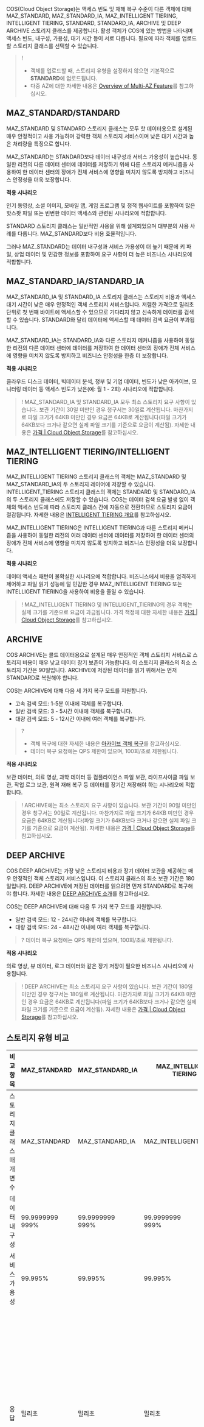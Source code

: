 COS(Cloud Object Storage)는 액세스 빈도 및 재해 복구 수준이 다른 객체에 대해 MAZ_STANDARD, MAZ_STANDARD_IA, MAZ_INTELLIGENT TIERING, INTELLIGENT TIERING, STANDARD, STANDARD_IA, ARCHIVE 및 DEEP ARCHIVE 스토리지 클래스를 제공합니다. 활성 객체가 COS에 있는 방법을 나타내며 액세스 빈도, 내구성, 가용성, 대기 시간 등이 서로 다릅니다. 필요에 따라 객체를 업로드할 스토리지 클래스를 선택할 수 있습니다.

> !
> - 객체를 업로드할 때, 스토리지 유형을 설정하지 않으면 기본적으로 **STANDARD**에 업로드됩니다.
> - 다중 AZ에 대한 자세한 내용은 [Overview of Multi-AZ Feature](https://intl.cloud.tencent.com/document/product/436/35208)를 참고하십시오.
> 

## MAZ_STANDARD/STANDARD

MAZ_STANDARD 및 STANDARD 스토리지 클래스는 모두 핫 데이터용으로 설계된 매우 안정적이고 사용 가능하며 강력한 객체 스토리지 서비스이며 낮은 대기 시간과 높은 처리량을 특징으로 합니다.

MAZ_STANDARD는 STANDARD보다 데이터 내구성과 서비스 가용성이 높습니다. 동일한 리전의 다른 데이터 센터에 데이터를 저장하기 위해 다른 스토리지 메커니즘을 사용하여 한 데이터 센터의 장애가 전체 서비스에 영향을 미치지 않도록 방지하고 비즈니스 안정성을 더욱 보장합니다.

**적용 시나리오**

인기 동영상, 소셜 이미지, 모바일 앱, 게임 프로그램 및 정적 웹사이트를 포함하여 많은 핫스팟 파일 또는 빈번한 데이터 액세스와 관련된 시나리오에 적합합니다.

STANDARD 스토리지 클래스는 일반적인 사용을 위해 설계되었으며 대부분의 사용 사례를 다룹니다. MAZ_STANDARD보다 비용 효율적입니다.

그러나 MAZ_STANDARD는 데이터 내구성과 서비스 가용성이 더 높기 때문에 키 파일, 상업 데이터 및 민감한 정보를 포함하여 요구 사항이 더 높은 비즈니스 시나리오에 적합합니다.

## MAZ_STANDARD_IA/STANDARD_IA

MAZ_STANDARD_IA 및 STANDARD_IA 스토리지 클래스는 스토리지 비용과 액세스 대기 시간이 낮은 매우 안정적인 객체 스토리지 서비스입니다. 저렴한 가격으로 밀리초 단위로 첫 번째 바이트에 액세스할 수 있으므로 기다리지 않고 신속하게 데이터를 검색할 수 있습니다. STANDARD와 달리 데이터에 액세스할 때 데이터 검색 요금이 부과됩니다.

MAZ_STANDARD_IA는 STANDARD_IA와 다른 스토리지 메커니즘을 사용하여 동일한 리전의 다른 데이터 센터에 데이터를 저장하여 한 데이터 센터의 장애가 전체 서비스에 영향을 미치지 않도록 방지하고 비즈니스 안정성을 한층 더 보장합니다.

**적용 시나리오**

클라우드 디스크 데이터, 빅데이터 분석, 정부 및 기업 데이터, 빈도가 낮은 아카이브, 모니터링 데이터 등 액세스 빈도가 낮은(예: 월 1 - 2회) 시나리오에 적합합니다.

>! MAZ_STANDARD_IA 및 STANDARD_IA 모두 최소 스토리지 요구 사항이 있습니다. 보관 기간이 30일 미만인 경우 청구서는 30일로 계산됩니다. 마찬가지로 파일 크기가 64KB 미만인 경우 요금은 64KB로 계산됩니다(파일 크기가 64KB보다 크거나 같으면 실제 파일 크기를 기준으로 요금이 계산됨). 자세한 내용은 [가격 | Cloud Object Storage](https://buy.cloud.tencent.com/price/cos?lang=en&pg=)를 참고하십시오.
>

## MAZ_INTELLIGENT TIERING/INTELLIGENT TIERING

MAZ_INTELLIGENT TIERING 스토리지 클래스의 객체는 MAZ_STANDARD 및 MAZ_STANDARD_IA의 두 스토리지 레이어에 저장할 수 있습니다. INTELLIGENT_TIERING 스토리지 클래스의 객체는 STANDARD 및 STANDARD_IA의 두 스토리지 클래스에도 저장할 수 있습니다. COS는 데이터 검색 요금 발생 없이 객체의 액세스 빈도에 따라 스토리지 클래스 간에 자동으로 전환하므로 스토리지 요금이 절감됩니다. 자세한 내용은 [INTELLIGENT TIERING 개요](https://intl.cloud.tencent.com/document/product/436/38305)를 참고하십시오.

MAZ_INTELLIGENT TIERING은 INTELLIGENT TIERING과 다른 스토리지 메커니즘을 사용하여 동일한 리전의 여러 데이터 센터에 데이터를 저장하여 한 데이터 센터의 장애가 전체 서비스에 영향을 미치지 않도록 방지하고 비즈니스 안정성을 더욱 보장합니다.

**적용 시나리오**

데이터 액세스 패턴이 불확실한 시나리오에 적합합니다. 비즈니스에서 비용을 엄격하게 제어하고 파일 읽기 성능에 덜 민감한 경우 MAZ_INTELLIGENT TIERING 또는 INTELLIGENT TIERING을 사용하여 비용을 줄일 수 있습니다.

>! MAZ_INTELLIGENT TIERING 및 INTELLIGENT_TIERING의 경우 객체는 실제 크기를 기준으로 요금이 과금됩니다. 가격 책정에 대한 자세한 내용은 [가격 | Cloud Object Storage](https://buy.intl.cloud.tencent.com/price/cos?lang=en&pg=)를 참고하십시오.
>

## ARCHIVE

COS ARCHIVE는 콜드 데이터용으로 설계된 매우 안정적인 객체 스토리지 서비스로 스토리지 비용이 매우 낮고 데이터 장기 보존이 가능합니다. 이 스토리지 클래스의 최소 스토리지 기간은 90일입니다. ARCHIVE에 저장된 데이터를 읽기 위해서는 먼저 STANDARD로 복원해야 합니다.

COS는 ARCHIVE에 대해 다음 세 가지 복구 모드를 지원합니다.

- 고속 검색 모드: 1-5분 이내에 객체를 복구합니다.
- 일반 검색 모드: 3 - 5시간 이내에 객체를 복구합니다.
- 대량 검색 모드: 5 - 12시간 이내에 여러 객체를 복구합니다.                      

>? 
> - 객체 복구에 대한 자세한 내용은 [아카이브 객체 복구](https://intl.cloud.tencent.com/document/product/436/30961)를 참고하십시오.
> - 데이터 복구 요청에는 QPS 제한이 있으며, 100회/초로 제한됩니다.
> 

**적용 시나리오**

보관 데이터, 의료 영상, 과학 데이터 등 컴플라이언스 파일 보관, 라이프사이클 파일 보관, 작업 로그 보관, 원격 재해 복구 등 데이터를 장기간 저장해야 하는 시나리오에 적합합니다.

>! ARCHIVE에는 최소 스토리지 요구 사항이 있습니다. 보관 기간이 90일 미만인 경우 청구서는 90일로 계산됩니다. 마찬가지로 파일 크기가 64KB 미만인 경우 요금은 64KB로 계산됩니다(파일 크기가 64KB보다 크거나 같으면 실제 파일 크기를 기준으로 요금이 계산됨). 자세한 내용은 [가격 | Cloud Object Storage](https://buy.cloud.tencent.com/price/cos?lang=en&pg=)를 참고하십시오.
>

## DEEP ARCHIVE

COS DEEP ARCHIVE는 가장 낮은 스토리지 비용과 장기 데이터 보관을 제공하는 매우 안정적인 객체 스토리지 서비스입니다. 이 스토리지 클래스의 최소 보관 기간은 180일입니다. DEEP ARCHIVE에 저장된 데이터를 읽으려면 먼저 STANDARD로 복구해야 합니다. 자세한 내용은 [DEEP ARCHIVE 소개](https://intl.cloud.tencent.com/document/product/436/38304)를 참고하십시오.

COS는 DEEP ARCHIVE에 대해 다음 두 가지 복구 모드를 지원합니다.

- 일반 검색 모드: 12 - 24시간 이내에 객체를 복구합니다.
- 대량 검색 모드: 24 - 48시간 이내에 여러 객체를 복구합니다. 

>? 데이터 복구 요청에는 QPS 제한이 있으며, 100회/초로 제한됩니다.
>

**적용 시나리오**

의료 영상, 뷰 데이터, 로그 데이터와 같은 장기 저장이 필요한 비즈니스 시나리오에 사용됩니다.

>! DEEP ARCHIVE는 최소 스토리지 요구 사항이 있습니다. 보관 기간이 180일 미만인 경우 청구서는 180일로 계산됩니다. 마찬가지로 파일 크기가 64KB 미만인 경우 요금은 64KB로 계산됩니다(파일 크기가 64KB보다 크거나 같으면 실제 파일 크기를 기준으로 요금이 계산됨). 자세한 내용은 [가격 | Cloud Object Storage](https://buy.cloud.tencent.com/price/cos?lang=en&pg=)를 참고하십시오.
>

## 스토리지 유형 비교

| 비교 항목           | MAZ_STANDARD<br>    | MAZ_STANDARD_IA<br>     |  MAZ_INTELLIGENT TIERING<br>    | INTELLIGENT TIERING<br>                                        | STANDARD           | STANDARND_IA                     | ARCHIVE                                     | DEEP ARCHIVE                                                 |
| ---------------- | ------------------------ | ------------------------ | ---------------- | ------------------------------------------------------- | ------------------ | ---------------------------- | ------------------------------------------------------------ | ------------------------------------------------------------ |
|   스토리지 클래스 매개변수   |   MAZ_STANDARD    |  MAZ_STANDARD_IA  |  MAZ_INTELLIGENT_TIERING  |  INTELLIGENT_TIERING  |  STANDARD  |  STANDARD_IA  |  ARCHIVE  | DEEP_ARCHIVE   |
| 데이터 내구성       | 99.9999999<br>999%       | 99.9999999<br>999%           | 99.9999999<br>999%           |    99.9999999<br>99%                                       | 99.9999999<br>99%  | 99.9999999<br>99%            | 99.9999999<br>99%                                            | 99.9999999<br>99%                                            |
| 서비스 가용성       | 99.995%                   | 99.995%                       |  99.995%                       |  99.99%                                                  | 99.95%             | 99.9%                        | 99.9%                                                        | 99.9%                                                        |
| 응답             | 밀리초                   | 밀리초            | 밀리초              | 밀리초                                                  | 밀리초             | 밀리초                       | 다음 세 가지 복구 모드 중 하나를 사용하여 미리 복구해야 합니다. <ul  style="margin: 0;"><li>고속 검색 모드: 1 - 5분 이내에 객체를 복구합니다. </li><li>일반 검색 모드: 3 - 5시간 이내에 객체를 복구합니다. </li><li>대량 검색 모드: 5 - 12시간 이내에 여러 객체를 복구합니다. </li></ul> | 두 가지 복원 모드 중 하나를 사용하여 미리 복원해야 합니다. <ul  style="margin: 0;"><li>일반 검색 모드, 12 - 24시간 이내에 객체를 복구합니다.</li><li>대량 검색 모드, 24 - 48시간 내에 여러 객체를 복구합니다.</li></ul> |
| 과금 가능한 최소 객체 크기 | 실제 객체 크기로 계산       | 64KB               | 실제 객체 크기로 계산            | 실제 객체 크기로 계산 | 실제 객체 크기로 계산 | 64KB                         | 64KB                                                         | 64KB                                                         |
| 최소 보관 기간     | 제한 없음                   | 30일             | 제한 없음                 | 제한 없음                                                    | 제한 없음             | 30일                         | 90일                                                         | 180일                                                        |
| 지원 리전         | 베이징, 상하이, 광저우, 중국홍콩, 싱가포르만 해당 | 베이징, 상하이, 광저우, 중국홍콩, 싱가포르만 해당    | 베이징, 상하이, 광저우, 싱가포르만 해당     | 베이징, 난징, 상하이, 광저우, 청두, 충칭, 도쿄, 싱가포르만 해당                    | 모든 리전           | 모든 리전                     | 자카르타를 제외한 모든 공유 클라우드 리전                                           | 베이징, 난징, 상하이, 광저우, 청두, 충칭, 도쿄, 싱가포르만 해당                         |
| 스토리지 요금         | 비교적 높음                     | 비교적 높음                | 인텔리전트 티어링 후 스토리지 클래스에 따라 다름            | 인텔리전트 티어링 후 스토리지 클래스에 따라 다름                                  | 표준               | 낮음                           | 매우 낮음                                                         | 매우 낮음                                                         |
| 데이터 검색 요금     | 없음                       | 비교적 낮음, 실제 읽은 데이터 양에 따라 과금   | 없음       | 없음                                                      | 없음                 | 비교적 낮음, 실제 읽은 데이터 양에 따라 과금 | 비교적 높음, 복구 모드에 따라 실제 복구된 데이터 양으로 과금           | 높음, 복구 모드에 따라 실제 복구된 데이터 양으로 과금             |
| 요청 요금         | 일반                     | 비교적 높음                 | 비교적 높음, 또한 INTELLIGENT TIERING 객체 모니터링 요금이 과금됨               | 비교적 높음, 또한 INTELLIGENT TIERING 객체 모니터링 요금이 과금됨                    | 표준               | 비교적 높음                         | 일반(데이터를 먼저 STANDARD로 복구해야 함)                                 | 높음(데이터를 먼저 STANDARD로 복구해야 함). DEEP ARCHIVED 데이터를 검색하려면 데이터 검색에 대한 요청 요금이 발생함 |
| 데이터 처리         | 지원                     | 지원            | 지원                  | 지원                                                    | 지원               | 지원                         | 지원(먼저 데이터 복구 필요)                                             | 지원(먼저 데이터 복구 필요)                                             |

## 스토리지 유형의 전환

COS는 활성 객체가 COS에 있는 방식을 나타내는 다양한 스토리지 유형을 제공합니다. 여전히 필요에 따라 객체의 스토리지 유형을 변경하거나 객체를 STANDARD_IA, ARCHIVE 또는 DEEP ARCHIVE와 같은 덜 활성화된 스토리지 유형으로 전환할 수 있습니다.

>?
> - 객체를 전환할 때 객체가 상주하는 리전에 대해 대상 스토리지 유형이 지원되는지 확인하십시오.
> - **ARCHIVE/DEEP ARCHIVE**에 저장된 객체의 스토리지 유형을 수정하려면 먼저 STANDARD로 복구해야 합니다. 자세한 내용은 [아카이브된 객체 복구](https://intl.cloud.tencent.com/document/product/436/30961)를 참고하십시오.
> 

각 스토리지 유형을 전환하는 방법은 다음과 같습니다.

| 스토리지 유형              | 변경 가능한 스토리지 유형                                             | 전환 가능한 스토리지 유형과 전환 우선순위                                 |
| --------------------- | ------------------------------------------------------------ | ------------------------------------------------------------ |
| MAZ_STANDARD     | MAZ_STANDARD_IA, MAZ_INTELLIGENT TIERING                    | MAZ_STANDARD > MAZ_STANDARD_IA > MAZ_INTELLIGENT TIERING |
| MAZ_STANDARD_IA     | MAZ_STANDARD, MAZ_INTELLIGENT TIERING                     | MAZ_STANDARD_IA > MAZ_INTELLIGENT TIERING                                                     |
| MAZ_INTELLIGENT TIERING | MAZ_STANDARD, MAZ_STANDARD_IA                         | 없음                                                           |
| INTELLIGENT TIERING          | STANDARD, STANDARD_IA, ARCHIVE, DEEP ARCHIVE                   | INTELLIGENT TIERING > ARCHIVE > DEEP ARCHIVE                       |
| STANDARD              | INTELLIGENT TIERING, STANDARD_IA, ARCHIVE, DEEP ARCHIVE               | STANDARD > STANDARD_IA > INTELLIGENT TIERING > ARCHIVE > DEEP ARCHIVE |
| STANDARD_IA              | INTELLIGENT TIERING, STANDARD, ARCHIVE, DEEP ARCHIVE               | STANDARD_IA > INTELLIGENT TIERING > ARCHIVE > DEEP ARCHIVE            |
| ARCHIVE              | INTELLIGENT TIERING, STANDARD, STANDARD_IA, DEEP ARCHIVE (복구 후) | ARCHIVE > DEEP ARCHIVE                                      |
| DEEP ARCHIVE          | INTELLIGENT TIERING, STANDARD, STANDARD_IA, ARCHIVE (복구 후)   | 없음                                                           |


구체적인 작업 가이드는 다음 문서를 참고하십시오.

- [스토리지 유형 수정](https://intl.cloud.tencent.com/document/product/436/30930) 
- [라이프사이클 설정](https://intl.cloud.tencent.com/document/product/436/14605) 



